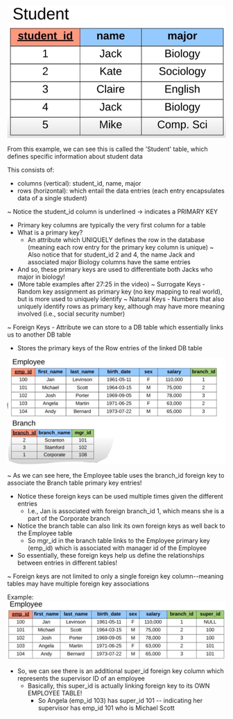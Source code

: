 <img src = "Images/Student-Table-Example.PNG">

From this example, we can see this is called the 'Student' table, which defines specific information about student data

This consists of:
  - columns (vertical): student_id, name, major 
  - rows (horizontal): which entail the data entries (each entry encapsulates data of a single student)

~ Notice the student_id column is underlined -> indicates a PRIMARY KEY
  - Primary key columns are typically the very first column for a table
  - What is a primary key?
    - An attribute which UNIQUELY defines the row in the database (meaning each row entry for the primary key column is unique)
~ Also notice that for student_id 2 and 4, the name Jack and associated major Biology columns have the same entries
  - And so, these primary keys are used to differentiate both Jacks who major in biology!
  - (More table examples after 27:25 in the video)
~ Surrogate Keys - Random key assignment as primary key (no key mapping to real world), but is more used to uniquely identify 
~ Natural Keys - Numbers that also uniquely identify rows as primary key, although may have more meaning involved (i.e., social security number)

~ Foreign Keys - Attribute we can store to a DB table which essentially links us to another DB table
  - Stores the primary keys of the Row entries of the linked DB table

<img src = "Images/Foreign-Key-Example.PNG">

~ As we can see here, the Employee table uses the branch_id foreign key to associate the Branch table primary key entries!
  - Notice these foreign keys can be used multiple times given the different entries
    - I.e., Jan is associated with foreign branch_id 1, which means she is a part of the Corporate branch
  - Notice the branch table can also link its own foreign keys as well back to the Employee table
    - So mgr_id in the branch table links to the Employee primary key (emp_id) which is associated with manager id of the Employee
  - So essentially, these foreign keys help us define the relationships between entries in different tables!

~ Foreign keys are not limited to only a single foreign key column--meaning tables may have multiple foreign key associations

Example:
<img src = "Images/Multiple-Foreign-Key-Example.PNG">

- So, we can see there is an additional super_id foreign key column which represents the supervisor ID of an employee
  - Basically, this super_id is actually linking foreign key to its OWN EMPLOYEE TABLE!
    - So Angela (emp_id 103) has super_id 101 -- indicating her supervisor has emp_id 101 who is Michael Scott 



